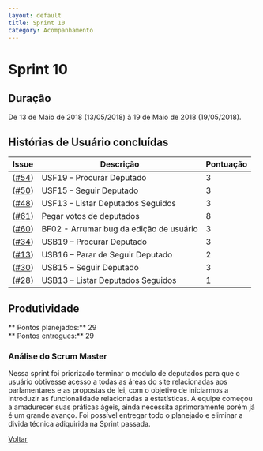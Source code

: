 ```yaml
---
layout: default
title: Sprint 10
category: Acompanhamento
---
```


# Sprint 10

## Duração

De 13 de Maio de 2018 (13/05/2018) à 19 de Maio de 2018 (19/05/2018).

## Histórias de Usuário concluídas

|Issue| Descrição|Pontuação|
|-|-|-|
|([#54](https://github.com/fga-gpp-mds/2018.1-VoxPop-WebApp/issues/54))|USF19 – Procurar Deputado|3|
|([#50](https://github.com/fga-gpp-mds/2018.1-VoxPop-WebApp/issues/50))|USF15 – Seguir Deputado|3|
|([#48](https://github.com/fga-gpp-mds/2018.1-VoxPop-WebApp/issues/48))|USF13 – Listar Deputados Seguidos |3|
|([#61](https://github.com/fga-gpp-mds/2018.1-VoxPop-WebApp/issues/61))|Pegar votos de deputados|8|
|([#60](https://github.com/fga-gpp-mds/2018.1-VoxPop-WebApp/issues/60))|BF02 - Arrumar bug da edição de usuário |3|
|([#34](https://github.com/fga-gpp-mds/2018.1-VoxPop-WebApp/issues/34))|USB19 – Procurar Deputado|3|
|([#13](https://github.com/fga-gpp-mds/2018.1-VoxPop-WebApp/issues/31))|USB16 – Parar de Seguir Deputado|2|
|([#30](https://github.com/fga-gpp-mds/2018.1-VoxPop-WebApp/issues/30))|USB15 – Seguir Deputado |3|
|([#28](https://github.com/fga-gpp-mds/2018.1-VoxPop-WebApp/issues/28))|USB13 – Listar Deputados Seguidos |1|

## Produtividade
** Pontos planejados:** 29
<br>
** Pontos entregues:** 29

### Análise do Scrum Master
Nessa sprint foi priorizado terminar o modulo de deputados para que o usuário obtivesse acesso a todas as áreas do site relacionadas aos parlamentares e as propostas de lei, com o objetivo de iniciarmos a introduzir as funcionalidade relacionadas a estatísticas. A equipe começou a amadurecer suas práticas ágeis, ainda necessita aprimoramente porém já é um grande avanço. Foi possível entregar todo o planejado e eliminar a divida técnica adiquirida na Sprint passada. 


[Voltar](./../)
